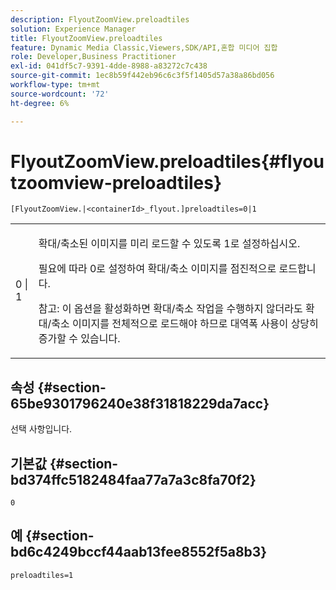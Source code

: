 ```yaml
---
description: FlyoutZoomView.preloadtiles
solution: Experience Manager
title: FlyoutZoomView.preloadtiles
feature: Dynamic Media Classic,Viewers,SDK/API,혼합 미디어 집합
role: Developer,Business Practitioner
exl-id: 041df5c7-9391-4dde-8988-a83272c7c438
source-git-commit: 1ec8b59f442eb96c6c3f5f1405d57a38a86bd056
workflow-type: tm+mt
source-wordcount: '72'
ht-degree: 6%

---
```


# FlyoutZoomView.preloadtiles{#flyoutzoomview-preloadtiles}

`[FlyoutZoomView.|<containerId>_flyout.]preloadtiles=0|1`

<table id="table_E314540D347D47699C04EB80D20C0721"> 
 <tbody> 
  <tr> 
   <td colname="col1"> <p> <span class="codeph"> 0 | 1</span> </p> </td> 
   <td colname="col2"> <p> 확대/축소된 이미지를 미리 로드할 수 있도록 <span class="codeph"> 1</span>로 설정하십시오. </p> <p>필요에 따라 <span class="codeph"> 0</span>로 설정하여 확대/축소 이미지를 점진적으로 로드합니다. </p> <p> <p>참고: 이 옵션을 활성화하면 확대/축소 작업을 수행하지 않더라도 확대/축소 이미지를 전체적으로 로드해야 하므로 대역폭 사용이 상당히 증가할 수 있습니다. </p> </p> </td> 
  </tr> 
 </tbody> 
</table>

## 속성 {#section-65be9301796240e38f31818229da7acc}

선택 사항입니다.

## 기본값 {#section-bd374ffc5182484faa77a7a3c8fa70f2}

`0`

## 예 {#section-bd6c4249bccf44aab13fee8552f5a8b3}

`preloadtiles=1`
